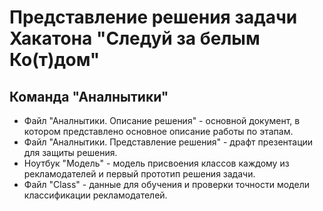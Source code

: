 # Представление решения задачи Хакатона "Следуй за белым  Ко(т)дом"

## Команда "Аналнытики"

* Файл "Аналнытики. Описание решения" - основной документ, в котором представлено основное описание работы по этапам.
* Файл "Аналнытики. Представление решения" - драфт презентации для защиты решения.
* Ноутбук "Модель" - модель присвоения классов каждому из рекламодателей и первый прототип решения задачи.
* Файл "Class" - данные для обучения и проверки точности модели классификации рекламодателей.
